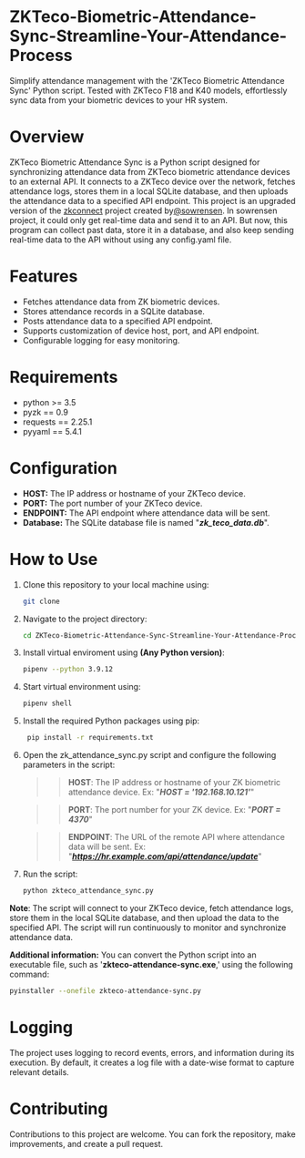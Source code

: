 # ZKTeco-Biometric-Attendance-Sync-Streamline-Your-Attendance-Process
Simplify attendance management with the 'ZKTeco Biometric Attendance Sync' Python script. Tested with ZKTeco F18 and K40 models, effortlessly sync data from your biometric devices to your HR system.

# Overview
ZKTeco Biometric Attendance Sync is a Python script designed for synchronizing attendance data from ZKTeco biometric attendance devices to an external API. It connects to a ZKTeco device over the network, fetches attendance logs, stores them in a local SQLite database, and then uploads the attendance data to a specified API endpoint. This project is an upgraded version of the [zkconnect](https://github.com/sowrensen/zkconnect) project created by[@sowrensen](https://github.com/sowrensen). In sowrensen project, it could only get real-time data and send it to an API. But now, this program can collect past data, store it in a database, and also keep sending real-time data to the API without using any config.yaml file.

# Features
  * Fetches attendance data from ZK biometric devices.
  * Stores attendance records in a SQLite database.
  * Posts attendance data to a specified API endpoint.
  * Supports customization of device host, port, and API endpoint.
  * Configurable logging for easy monitoring.
    
# Requirements
 * python >= 3.5
 * pyzk == 0.9
 * requests == 2.25.1
 * pyyaml == 5.4.1

# Configuration
 * **HOST:** The IP address or hostname of your ZKTeco device.
 * **PORT:** The port number of your ZKTeco device.
 * **ENDPOINT:** The API endpoint where attendance data will be sent.
 * **Database:** The SQLite database file is named "**_zk_teco_data.db_**".

# How to Use
  1. Clone this repository to your local machine using:
     ```bash
     git clone
     ```
  2. Navigate to the project directory:
     ```bash
     cd ZKTeco-Biometric-Attendance-Sync-Streamline-Your-Attendance-Process
     ```
  3. Install virtual enviroment using **(Any Python version)**:
     ```bash
     pipenv --python 3.9.12
     ```
  4. Start virtual environment using:
     ```bash
     pipenv shell
     ```
  5. Install the required Python packages using pip:
     ```bash
      pip install -r requirements.txt
     ```
  6. Open the zk_attendance_sync.py script and configure the following parameters in the script:
     >> **HOST**: The IP address or hostname of your ZK biometric attendance device. Ex: "**_HOST = '192.168.10.121'_**"
     
     >> **PORT**: The port number for your ZK device. Ex: "**_PORT = 4370_**"
     
     >> **ENDPOINT**: The URL of the remote API where attendance data will be sent. Ex: "**_https://hr.example.com/api/attendance/update_**"
  7. Run the script:
      ```bash
      python zkteco_attendance_sync.py
      ```
     
**Note**: The script will connect to your ZKTeco device, fetch attendance logs, store them in the local SQLite database, and then upload the data to the specified API. The script will run continuously to monitor and synchronize attendance data.

**Additional information:** You can convert the Python script into an executable file, such as '**zkteco-attendance-sync.exe**,' using the following command: 
```bash
pyinstaller --onefile zkteco-attendance-sync.py
```

# Logging
The project uses logging to record events, errors, and information during its execution. By default, it creates a log file with a date-wise format to capture relevant details.

# Contributing
Contributions to this project are welcome. You can fork the repository, make improvements, and create a pull request.
  
